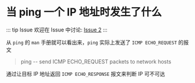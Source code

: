 # 当 ping 一个 IP 地址时发生了什么



::: tip Issue 
 欢迎在 Issue 中讨论: [Issue 2](https://github.com/shfshanyue/Daily-Question/issues/2) 
:::

从 `ping` 的 `man` 手册就可以看出来，`ping` 实际上发送了 `ICMP ECHO_REQUEST` 的报文

> ping -- send ICMP ECHO_REQUEST packets to network hosts

通过让目标 IP 地址返回 `ICMP ECHO_RESPONSE` 报文来判断 IP 可不可达